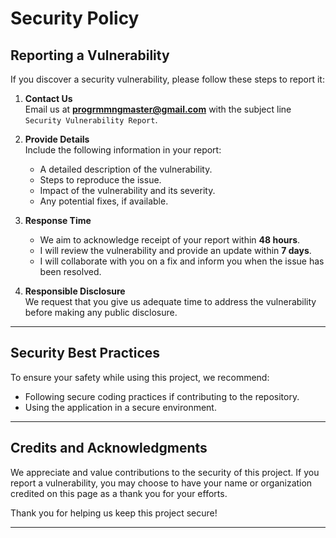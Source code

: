 # Security Policy

## Reporting a Vulnerability

If you discover a security vulnerability, please follow these steps to report it:

1. **Contact Us**  
   Email us at **[progrmmngmaster@gmail.com](mailto:progrmmngmaster@gmail.com)** with the subject line `Security Vulnerability Report`.

2. **Provide Details**  
   Include the following information in your report:
   - A detailed description of the vulnerability.
   - Steps to reproduce the issue.
   - Impact of the vulnerability and its severity.
   - Any potential fixes, if available.

3. **Response Time**  
   - We aim to acknowledge receipt of your report within **48 hours**.
   - I will review the vulnerability and provide an update within **7 days**.
   - I will collaborate with you on a fix and inform you when the issue has been resolved.

4. **Responsible Disclosure**  
   We request that you give us adequate time to address the vulnerability before making any public disclosure.

---

## Security Best Practices

To ensure your safety while using this project, we recommend:
- Following secure coding practices if contributing to the repository.
- Using the application in a secure environment.

---

## Credits and Acknowledgments

We appreciate and value contributions to the security of this project. If you report a vulnerability, you may choose to have your name or organization credited on this page as a thank you for your efforts.

Thank you for helping us keep this project secure!

---

